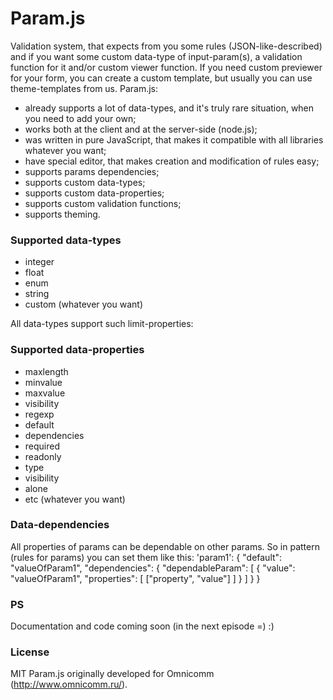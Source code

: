 Param.js
=======

Validation system, that expects from you some rules (JSON-like-described) and if you want some custom data-type of input-param(s), a validation function for it and/or custom viewer function.
If you need custom previewer for your form, you can create a custom template, but usually you can use theme-templates from us. Param.js:

- already supports a lot of data-types, and it's truly rare situation, when you need to add your own; 
- works both at the client and at the server-side (node.js);
- was written in pure JavaScript, that makes it compatible with all libraries whatever you want;
- have special editor, that makes creation and modification of rules easy;
- supports params dependencies;
- supports custom data-types;
- supports custom data-properties;
- supports custom validation functions;
- supports theming.

### Supported data-types
- integer
- float
- enum
- string
- custom (whatever you want)

All data-types support such limit-properties:

### Supported data-properties
- maxlength
- minvalue
- maxvalue
- visibility
- regexp
- default
- dependencies
- required
- readonly
- type
- visibility
- alone
- etc (whatever you want)

### Data-dependencies
All properties of params can be dependable on other params. So in pattern (rules for params) you can set them like this:
    'param1': {
      "default": "valueOfParam1",
      "dependencies": {
        "dependableParam": [
          {
            "value": "valueOfParam1",
            "properties": [
              ["property", "value"]
            ]
          }
        ]
      }
    }

### PS
Documentation and code coming soon (in the next episode =) :)

### License
MIT
Param.js originally developed for Omnicomm (http://www.omnicomm.ru/).
